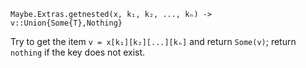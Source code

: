     Maybe.Extras.getnested(x, k₁, k₂, ..., kₙ) -> v::Union{Some{T},Nothing}

Try to get the item `v = x[k₁][k₂][...][kₙ]` and return `Some(v)`;
return `nothing` if the key does not exist.
